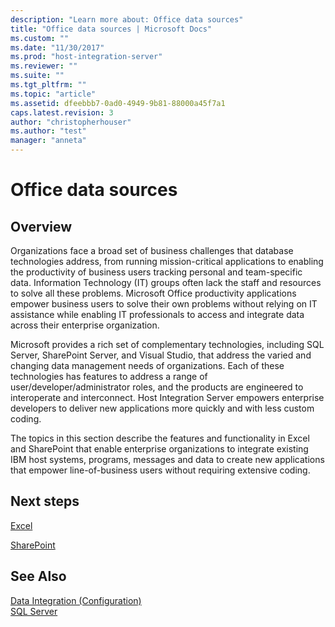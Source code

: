 ```yaml
---
description: "Learn more about: Office data sources"
title: "Office data sources | Microsoft Docs"
ms.custom: ""
ms.date: "11/30/2017"
ms.prod: "host-integration-server"
ms.reviewer: ""
ms.suite: ""
ms.tgt_pltfrm: ""
ms.topic: "article"
ms.assetid: dfeebbb7-0ad0-4949-9b81-88000a45f7a1
caps.latest.revision: 3
author: "christopherhouser"
ms.author: "test"
manager: "anneta"
---
```

# Office data sources

## Overview
Organizations face a broad set of business challenges that database technologies address, from running mission-critical applications to enabling the productivity of business users tracking personal and team-specific data. Information Technology (IT) groups often lack the staff and resources to solve all these problems. Microsoft Office productivity applications empower business users to solve their own problems without relying on IT assistance while enabling IT professionals to access and integrate data across their enterprise organization.  
  
Microsoft provides a rich set of complementary technologies, including SQL Server, SharePoint Server, and Visual Studio, that address the varied and changing data management needs of organizations. Each of these technologies has features to address a range of user/developer/administrator roles, and the products are engineered to interoperate and interconnect. Host Integration Server empowers enterprise developers to deliver new applications more quickly and with less custom coding.  
  
The topics in this section describe the features and functionality in Excel and SharePoint that enable enterprise organizations to integrate existing IBM host systems, programs, messages and data to create new applications that empower line-of-business users without requiring extensive coding.  
  
## Next steps
 [Excel](../core/excel1.md)  
  
 [SharePoint](../core/sharepoint1.md)  
  
## See Also  
 [Data Integration (Configuration)](../core/data-integration-configuration-2.md)   
 [SQL Server](../core/sql-server2.md)

